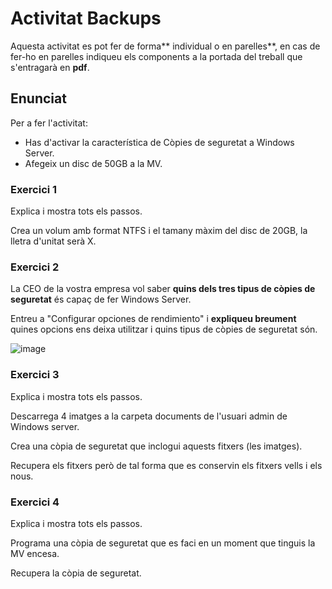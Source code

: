 # Activitat Backups

Aquesta activitat es pot fer de forma** individual o en parelles**, en cas de fer-ho en parelles indiqueu els components a la portada del treball que s'entragarà en **pdf**.

## Enunciat

Per a fer l'activitat:
- Has d'activar la característica de Còpies de seguretat a Windows Server.
- Afegeix un disc de 50GB a la MV.

### Exercici 1

Explica i mostra tots els passos.

Crea un volum amb format NTFS i el tamany màxim del disc de 20GB, la lletra d'unitat serà X. 

### Exercici 2 

La CEO de la vostra empresa vol saber **quins dels tres tipus de còpies de seguretat** és capaç de fer Windows Server. 

Entreu a "Configurar opciones de rendimiento" i **expliqueu breument** quines opcions ens deixa utilitzar i quins tipus de còpies de seguretat són.

![image](https://github.com/XaSaFa/MP04/assets/110727546/1578350c-86ea-42e3-a3cc-4410c45c1c52)

### Exercici 3

Explica i mostra tots els passos.

Descarrega 4 imatges a la carpeta documents de l'usuari admin de Windows server.

Crea una còpia de seguretat que inclogui aquests fitxers (les imatges).

Recupera els fitxers però de tal forma que es conservin els fitxers vells i els nous.

### Exercici 4

Explica i mostra tots els passos.

Programa una còpia de seguretat que es faci en un moment que tinguis la MV encesa.

Recupera la còpia de seguretat.

